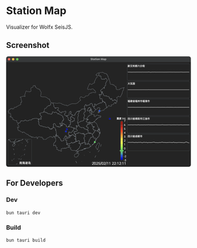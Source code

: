# Station Map

Visualizer for Wolfx SeisJS.

## Screenshot

![image](https://github.com/CRooi/station-map/blob/main/screenshots/main.png?raw=true)

## For Developers

### Dev

```
bun tauri dev
```

### Build

```
bun tauri build
```
